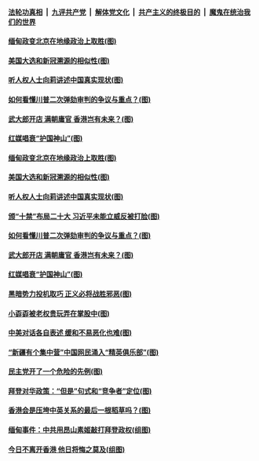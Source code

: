 

####  [法轮功真相](../../../../basic/blob/master/README.md?t=02091831) &nbsp;|&nbsp; [九评共产党](../../../../9ping.md/blob/master/README.md?t=02091831) &nbsp;|&nbsp; [解体党文化](../../../../jtdwh.md/blob/master/README.md?t=02091831)  &nbsp;|&nbsp; [共产主义的终极目的](../../../../gczydzjmd.md/blob/master/README.md?t=02091831) &nbsp;|&nbsp; [魔鬼在统治我们的世界](../../../../mgztzwmdsj.md/blob/master/README.md?t=02091831) 

#### [缅甸政变北京在地缘政治上取胜(图)](../pages/p4/961906.md?t=02091831) 

#### [美国大选和新冠溯源的相似性(图)](../pages/p4/961884.md?t=02091831) 

#### [听人权人士向莉讲述中国真实现状(图)](../pages/p4/961893.md?t=02091831) 

#### [如何看懂川普二次弹劾审判的争议与重点？(图)](../pages/p4/961902.md?t=02091831) 

#### [武大郎开店 满朝庸官 香港岂有未来？(图)](../pages/p4/961899.md?t=02091831) 

#### [红媒唱衰“护国神山”(图)](../pages/p4/961879.md?t=02091831) 


#### [缅甸政变北京在地缘政治上取胜(图)](../pages/p4/961906.md?t=02091831) 

#### [美国大选和新冠溯源的相似性(图)](../pages/p4/961884.md?t=02091831) 

#### [听人权人士向莉讲述中国真实现状(图)](../pages/p4/961893.md?t=02091831) 

#### [颁“十禁”布局二十大 习近平未能立威反被打脸(图)](../pages/p4/961904.md?t=02091831) 

#### [如何看懂川普二次弹劾审判的争议与重点？(图)](../pages/p4/961902.md?t=02091831) 

#### [武大郎开店 满朝庸官 香港岂有未来？(图)](../pages/p4/961899.md?t=02091831) 

#### [红媒唱衰“护国神山”(图)](../pages/p4/961879.md?t=02091831) 

#### [黑暗势力投机取巧 正义必将战胜邪恶(图)](../pages/p4/961850.md?t=02091831) 




#### [小孬孬被老权贵玩弄在掌股中(图)](../pages/p4/961790.md?t=02091831) 

#### [中美对话各自表述 缓和不易恶化也难(图)](../pages/p4/961789.md?t=02091831) 

#### [“新疆有个集中营”中国网民涌入“精英俱乐部”(图)](../pages/p4/961782.md?t=02091831) 

#### [民主党开了一个危险的先例(图)](../pages/p4/961784.md?t=02091831) 

#### [拜登对华政策：“但是”句式和“竞争者”定位(图)](../pages/p4/961776.md?t=02091831) 

#### [香港会是压垮中英关系的最后一根稻草吗？(图)](../pages/p4/961779.md?t=02091831) 

#### [缅甸事件：中共用昂山素姬敲打拜登政权(组图)](../pages/p4/961679.md?t=02091831) 

#### [今日不离开香港 他日将悔之莫及(组图)](../pages/p4/961661.md?t=02091831) 

